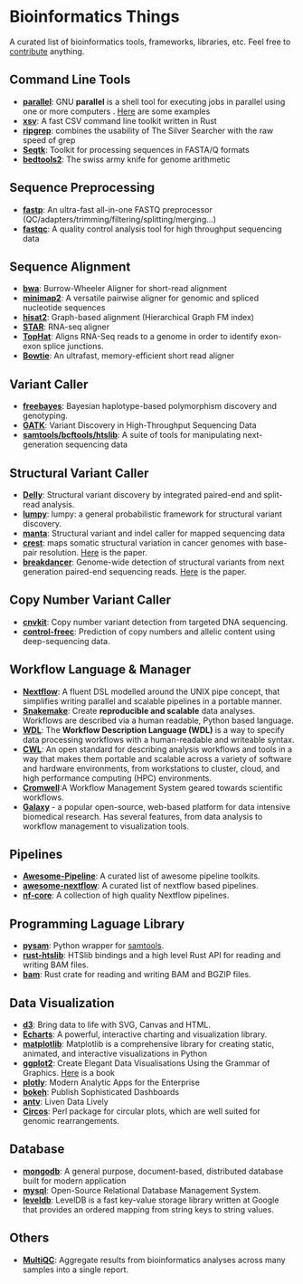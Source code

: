 # Bioinformatics Things

A curated list of bioinformatics tools, frameworks, libraries, etc. Feel free to [contribute](CONTRIBUTING.md) anything.

## Command Line Tools

- **[parallel](https://www.gnu.org/software/parallel)**:  GNU **parallel** is a shell tool for executing jobs in parallel using one or more computers . [Here](https://www.biostars.org/p/63816/) are some examples
- **[xsv](https://github.com/BurntSushi/xsv)**: A fast CSV command line toolkit written in Rust 
- **[ripgrep](https://crates.io/crates/ripgrep)**: combines the usability of The Silver Searcher with the raw speed of grep
- **[Seqtk](https://github.com/lh3/seqtk)**: Toolkit for processing sequences in FASTA/Q formats
- **[bedtools2](https://github.com/arq5x/bedtools2)**: The swiss army knife for genome arithmetic 

## Sequence Preprocessing

- **[fastp](https://github.com/OpenGene/fastp)**:  An ultra-fast all-in-one FASTQ preprocessor (QC/adapters/trimming/filtering/splitting/merging...)
- **[fastqc](https://github.com/s-andrews/FastQC)**:  A quality control analysis tool for high throughput sequencing data


## Sequence Alignment

- **[bwa](https://github.com/lh3/bwa)**:  Burrow-Wheeler Aligner for short-read alignment
- **[minimap2](https://github.com/lh3/minimap2)**: A versatile pairwise aligner for genomic and spliced nucleotide sequences 
- **[hisat2](https://daehwankimlab.github.io/hisat2)**: Graph-based alignment (Hierarchical Graph FM index) 
- **[STAR](https://github.com/alexdobin/STAR)**:  RNA-seq aligner 
- **[TopHat](http://ccb.jhu.edu/software/tophat/manual.shtml)**: Aligns RNA-Seq reads to a genome in order to identify exon-exon splice junctions.
- **[Bowtie](http://bowtie-bio.sourceforge.net/index.shtml)**: An ultrafast, memory-efficient  short read aligner

## Variant Caller

- **[freebayes](https://github.com/ekg/freebayes)**: Bayesian haplotype-based polymorphism discovery and genotyping.
- **[GATK](https://software.broadinstitute.org/gatk/)**: Variant Discovery in High-Throughput Sequencing Data
- **[samtools/bcftools/htslib](https://github.com/samtools/samtools)**: A suite of tools for manipulating next-generation sequencing data

## Structural Variant Caller

- **[Delly](https://github.com/dellytools/delly)**: Structural variant discovery by integrated paired-end and split-read analysis.
- **[lumpy](https://github.com/arq5x/lumpy-sv)**: lumpy: a general probabilistic framework for structural variant discovery.
- **[manta](https://github.com/Illumina/manta)**: Structural variant and indel caller for mapped sequencing data
- **[crest](http://www.stjuderesearch.org/site/lab/zhang)**: maps somatic structural variation in cancer genomes with base-pair resolution. [Here](https://www.nature.com/articles/nmeth.1628) is the paper.
- **[breakdancer](http://breakdancer.sourceforge.net/)**: Genome-wide detection of structural variants from next generation paired-end sequencing reads. [Here](http://www.nature.com/nmeth/journal/v6/n9/abs/nmeth.1363.html) is the paper.

## Copy Number Variant Caller

- **[cnvkit](https://github.com/etal/cnvkit)**: Copy number variant detection from targeted DNA sequencing.
- **[control-freec](http://boevalab.inf.ethz.ch/FREEC/index.html)**: Prediction of copy numbers and allelic content using deep-sequencing data.

## Workflow Language & Manager

- **[Nextflow](https://www.nextflow.io)**: A fluent DSL modelled around the UNIX pipe concept, that simplifies  writing parallel and scalable pipelines in a portable manner.
- **[Snakemake](https://github.com/snakemake/snakemake)**:  Create **reproducible and scalable** data analyses. Workflows are described via a human readable, Python based language.
- **[WDL](https://github.com/openwdl/wdl)**:  The **Workflow Description Language (WDL)** is a way to specify data processing workflows with a human-readable and writeable syntax.
- **[CWL](https://www.commonwl.org/)**:  An open standard for describing analysis workflows and tools in a way that makes them portable and scalable across a variety of software and hardware environments, from workstations to cluster, cloud, and high performance computing (HPC) environments.
- **[Cromwell](https://github.com/broadinstitute/cromwell)**:A Workflow Management System geared towards scientific workflows.
-  **[Galaxy](https://usegalaxy.org/)** - a popular open-source, web-based platform for data intensive  biomedical research. Has several features, from data analysis to  workflow management to visualization tools.

## Pipelines

- **[Awesome-Pipeline](https://github.com/pditommaso/awesome-pipeline)**: A curated list of awesome pipeline toolkits.
- **[awesome-nextflow](https://github.com/nextflow-io/awesome-nextflow)**: A curated list of nextflow based pipelines.
- **[nf-core](https://nf-co.re/pipelines)**:  A collection of high quality Nextflow pipelines.

## Programming Laguage Library

- **[pysam](https://github.com/pysam-developers/pysam)**: Python wrapper for [samtools](https://github.com/samtools/samtools).
- **[rust-htslib](https://github.com/rust-bio/rust-htslib)**: HTSlib bindings and a high level Rust API for reading and writing BAM files.
- **[bam](https://gitlab.com/tprodanov/bam)**: Rust crate for reading and writing BAM and BGZIP files.

## Data Visualization

- **[d3](https://d3js.org/)**:  Bring data to life with SVG, Canvas and HTML.
- **[Echarts](https://echarts.apache.org/zh/index.html)**:  A powerful, interactive charting and visualization library.
- **[matplotlib](https://matplotlib.org/)**:  Matplotlib is a comprehensive library for creating static, animated, and interactive visualizations in Python
- **[ggplot2](https://ggplot2.tidyverse.org/)**: Create Elegant Data Visualisations Using the Grammar of Graphics. [Here](https://ggplot2-book.org/) is a book
- **[plotly](https://plot.ly/)**: Modern Analytic Apps for the Enterprise
- **[bokeh]( https://bokeh.org)**: Publish Sophisticated Dashboards 
- **[antv](https://antv.vision/)**: Liven Data Lively
- **[Circos](http://circos.ca/)**: Perl package for circular plots, which are well suited for genomic rearrangements.

## Database
- **[mongodb](https://github.com/mongodb/mongo)**: A general purpose, document-based, distributed database built for modern application
- **[mysql](https://www.mysql.com/)**: Open-Source Relational Database Management System.
- **[leveldb](https://github.com/google/leveldb)**:  LevelDB is a fast  key-value storage library written at Google that provides an ordered  mapping from string keys to string values. 

## Others

- **[MultiQC](http://multiqc.info/)**: Aggregate results from bioinformatics analyses across many samples into a single report.

